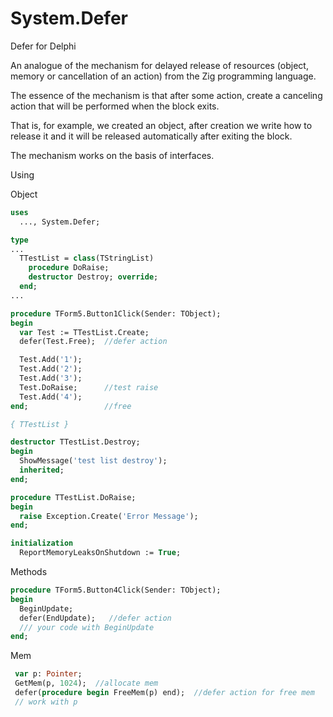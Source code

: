 # System.Defer
 Defer for Delphi

An analogue of the mechanism for delayed release of resources (object, memory or cancellation of an action) from the Zig programming language.

The essence of the mechanism is that after some action, create a canceling action that will be performed when the block exits.

That is, for example, we created an object, after creation we write how to release it and it will be released automatically after exiting the block.

The mechanism works on the basis of interfaces.

Using

Object
```pascal
uses
  ..., System.Defer;

type
...
  TTestList = class(TStringList)
    procedure DoRaise;
    destructor Destroy; override;
  end;
...

procedure TForm5.Button1Click(Sender: TObject);
begin
  var Test := TTestList.Create;
  defer(Test.Free);  //defer action

  Test.Add('1');
  Test.Add('2');
  Test.Add('3');
  Test.DoRaise;      //test raise
  Test.Add('4');
end;                 //free

{ TTestList }

destructor TTestList.Destroy;
begin
  ShowMessage('test list destroy');
  inherited;
end;

procedure TTestList.DoRaise;
begin
  raise Exception.Create('Error Message');
end;

initialization
  ReportMemoryLeaksOnShutdown := True;
```

Methods
```pascal
procedure TForm5.Button4Click(Sender: TObject);
begin
  BeginUpdate;
  defer(EndUpdate);   //defer action
  /// your code with BeginUpdate
end;
```

Mem
```pascal
 var p: Pointer;
 GetMem(p, 1024);  //allocate mem
 defer(procedure begin FreeMem(p) end);  //defer action for free mem
 // work with p 
```
